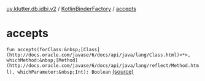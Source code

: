 [uy.klutter.db.jdbi.v2](../index.md) / [KotlinBinderFactory](index.md) / [accepts](.)


# accepts
`fun accepts(forClass:&nbsp;[Class](http://docs.oracle.com/javase/6/docs/api/java/lang/Class.html)<*>, whichMethod:&nbsp;[Method](http://docs.oracle.com/javase/6/docs/api/java/lang/reflect/Method.html), whichParameter:&nbsp;Int): Boolean` [(source)](https://github.com/kohesive/klutter/blob/master/db-jdbi-v2-jdk6/src/main/kotlin/uy/klutter/db/jdbi/v2/Factories.kt#L18)



